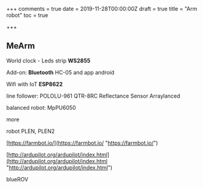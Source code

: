 +++
comments = true
date = 2019-11-28T00:00:00Z
draft = true
title = "Arm robot"
toc = true

+++
## MeArm

World clock - Leds strip **WS2855**

Add-on: **Bluetooth** HC-05 and app android

Wifi with IoT **ESP8622**

line follower: POLOLU-961 QTR-8RC Reflectance Sensor Arraylanced

balanced robot: MpPU6050

more

robot PLEN, PLEN2

[https://farmbot.io/](https://farmbot.io/ "https://farmbot.io/")

[http://ardupilot.org/ardupilot/index.html](http://ardupilot.org/ardupilot/index.html "http://ardupilot.org/ardupilot/index.html")

blueROV